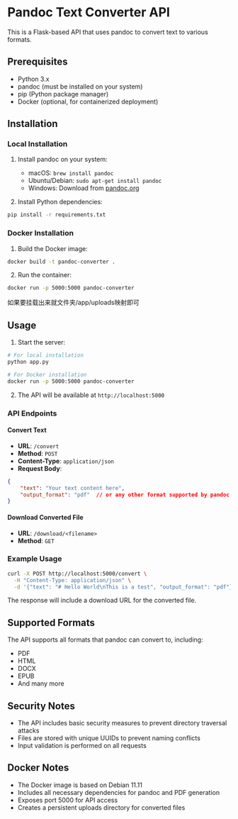 # Pandoc Text Converter API

This is a Flask-based API that uses pandoc to convert text to various formats.

## Prerequisites

- Python 3.x
- pandoc (must be installed on your system)
- pip (Python package manager)
- Docker (optional, for containerized deployment)

## Installation

### Local Installation

1. Install pandoc on your system:
   - macOS: `brew install pandoc`
   - Ubuntu/Debian: `sudo apt-get install pandoc`
   - Windows: Download from [pandoc.org](https://pandoc.org/installing.html)

2. Install Python dependencies:
```bash
pip install -r requirements.txt
```

### Docker Installation

1. Build the Docker image:
```bash
docker build -t pandoc-converter .
```

2. Run the container:
```bash
docker run -p 5000:5000 pandoc-converter
```
如果要挂载出来就文件夹/app/uploads映射即可

## Usage

1. Start the server:
```bash
# For local installation
python app.py

# For Docker installation
docker run -p 5000:5000 pandoc-converter
```

2. The API will be available at `http://localhost:5000`

### API Endpoints

#### Convert Text
- **URL**: `/convert`
- **Method**: `POST`
- **Content-Type**: `application/json`
- **Request Body**:
```json
{
    "text": "Your text content here",
    "output_format": "pdf"  // or any other format supported by pandoc
}
```

#### Download Converted File
- **URL**: `/download/<filename>`
- **Method**: `GET`

### Example Usage

```bash
curl -X POST http://localhost:5000/convert \
  -H "Content-Type: application/json" \
  -d '{"text": "# Hello World\nThis is a test", "output_format": "pdf"}'
```

The response will include a download URL for the converted file.

## Supported Formats

The API supports all formats that pandoc can convert to, including:
- PDF
- HTML
- DOCX
- EPUB
- And many more

## Security Notes

- The API includes basic security measures to prevent directory traversal attacks
- Files are stored with unique UUIDs to prevent naming conflicts
- Input validation is performed on all requests

## Docker Notes

- The Docker image is based on Debian 11.11
- Includes all necessary dependencies for pandoc and PDF generation
- Exposes port 5000 for API access
- Creates a persistent uploads directory for converted files 
